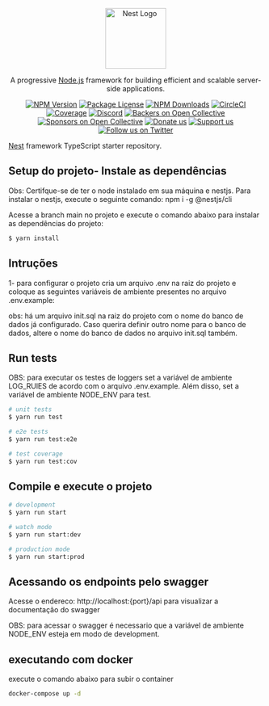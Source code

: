<p align="center">
  <a href="http://nestjs.com/" target="blank"><img src="https://nestjs.com/img/logo-small.svg" width="120" alt="Nest Logo" /></a>
</p>

[circleci-image]: https://img.shields.io/circleci/build/github/nestjs/nest/master?token=abc123def456
[circleci-url]: https://circleci.com/gh/nestjs/nest

  <p align="center">A progressive <a href="http://nodejs.org" target="_blank">Node.js</a> framework for building efficient and scalable server-side applications.</p>
    <p align="center">
<a href="https://www.npmjs.com/~nestjscore" target="_blank"><img src="https://img.shields.io/npm/v/@nestjs/core.svg" alt="NPM Version" /></a>
<a href="https://www.npmjs.com/~nestjscore" target="_blank"><img src="https://img.shields.io/npm/l/@nestjs/core.svg" alt="Package License" /></a>
<a href="https://www.npmjs.com/~nestjscore" target="_blank"><img src="https://img.shields.io/npm/dm/@nestjs/common.svg" alt="NPM Downloads" /></a>
<a href="https://circleci.com/gh/nestjs/nest" target="_blank"><img src="https://img.shields.io/circleci/build/github/nestjs/nest/master" alt="CircleCI" /></a>
<a href="https://coveralls.io/github/nestjs/nest?branch=master" target="_blank"><img src="https://coveralls.io/repos/github/nestjs/nest/badge.svg?branch=master#9" alt="Coverage" /></a>
<a href="https://discord.gg/G7Qnnhy" target="_blank"><img src="https://img.shields.io/badge/discord-online-brightgreen.svg" alt="Discord"/></a>
<a href="https://opencollective.com/nest#backer" target="_blank"><img src="https://opencollective.com/nest/backers/badge.svg" alt="Backers on Open Collective" /></a>
<a href="https://opencollective.com/nest#sponsor" target="_blank"><img src="https://opencollective.com/nest/sponsors/badge.svg" alt="Sponsors on Open Collective" /></a>
  <a href="https://paypal.me/kamilmysliwiec" target="_blank"><img src="https://img.shields.io/badge/Donate-PayPal-ff3f59.svg" alt="Donate us"/></a>
    <a href="https://opencollective.com/nest#sponsor"  target="_blank"><img src="https://img.shields.io/badge/Support%20us-Open%20Collective-41B883.svg" alt="Support us"></a>
  <a href="https://twitter.com/nestframework" target="_blank"><img src="https://img.shields.io/twitter/follow/nestframework.svg?style=social&label=Follow" alt="Follow us on Twitter"></a>
</p>
  <!--[![Backers on Open Collective](https://opencollective.com/nest/backers/badge.svg)](https://opencollective.com/nest#backer)
  [![Sponsors on Open Collective](https://opencollective.com/nest/sponsors/badge.svg)](https://opencollective.com/nest#sponsor)-->


[Nest](https://github.com/nestjs/nest) framework TypeScript starter repository.

## Setup do projeto- Instale as dependências

Obs: Certifque-se de ter o node instalado em sua máquina e nestjs. Para instalar o nestjs, execute o seguinte comando: npm i -g @nestjs/cli

Acesse a branch main no projeto e execute o comando abaixo para instalar as dependências do projeto:


```bash
$ yarn install
```

## Intruções

1- para configurar o projeto cria um arquivo .env na raiz do projeto e coloque as seguintes variáveis de ambiente presentes no arquivo .env.example:

obs: há um arquivo init.sql na raiz do projeto com o nome do banco de dados já configurado. Caso querira definir outro nome para o banco de dados, altere o nome do banco de dados no arquivo init.sql também.


## Run tests

OBS: para executar os testes de loggers set a variável de ambiente LOG_RUlES de acordo com o arquivo .env.example. Além disso, set a variável de ambiente NODE_ENV para test.

```bash
# unit tests
$ yarn run test

# e2e tests
$ yarn run test:e2e

# test coverage
$ yarn run test:cov
```

## Compile e execute o projeto

```bash
# development
$ yarn run start

# watch mode
$ yarn run start:dev

# production mode
$ yarn run start:prod

```

## Acessando os endpoints pelo swagger
Acesse o endereco: http://localhost:{port}/api para visualizar a documentação do swagger

OBS: para acessar o swagger é necessario que a variável de ambiente NODE_ENV esteja em modo de development.


## executando com docker 
execute o comando abaixo para subir o container
```bash 
docker-compose up -d 
```